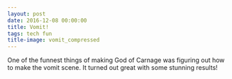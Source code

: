 ```yaml
---
layout: post
date: 2016-12-08 00:00:00
title: Vomit!
tags: tech fun
title-image: vomit_compressed
---
```


One of the funnest things of making God of Carnage was figuring out how to make
the vomit scene. It turned out great with some stunning results!
